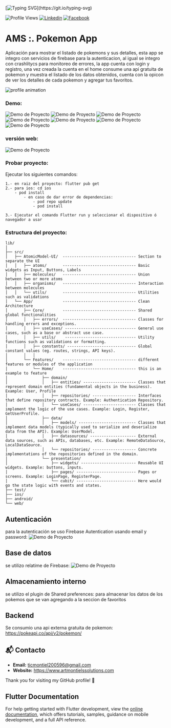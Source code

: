[![Typing SVG](https://readme-typing-svg.demolab.com?font=Fira+Code&pause=1000&color=13F700&random=false&width=435&lines=Hello+%F0%9F%91%8B%2C+I+am+Arturo+Montiel.)](https://git.io/typing-svg)

![Profile Views](https://komarev.com/ghpvc/?username=amontiel96&color=blue)
[![Linkedin](https://img.shields.io/badge/-ArturoMontiel-blue?style=flat-square&logo=Linkedin&logoColor=white&link=https://www.linkedin.com/in/arturo-montiel-salguero-194059126/)](https://www.linkedin.com/in/arturo-montiel-salguero-194059126/)
[![Facebook](https://img.shields.io/badge/-ArturoMontiel-blue?style=flat-square&logo=Facebook&logoColor=white&link=https://www.facebook.com/arturo.salguero.94064?mib)](https://www.facebook.com/arturo.salguero.94064?mib)

# AMS :. Pokemon App

Aplicación para mostrar el listado de pokemons y sus detalles, esta app se integro con servicios de firebase para la autenticacion, al igual se integro con crashlitycs para monitoreo de errores,
la app cuenta con login y registro, una vez creada la cuenta en el home consume una api gratuita de pokemon y muestra el listado de los datos obtenidos, cuenta con la opicon de ver los detalles de cada pokemon y agregar tus favoritos.

![profile animation](https://i.gifer.com/74fQ.gif)

### Demo:

![Demo de Proyecto](assets/images/demo/1.png)
![Demo de Proyecto](assets/images/demo/2.png)
![Demo de Proyecto](assets/images/demo/3.png)
![Demo de Proyecto](assets/images/demo/4.png)
![Demo de Proyecto](assets/images/demo/5.png)
![Demo de Proyecto](assets/images/demo/6.png)
![Demo de Proyecto](assets/images/demo/7.png)

### versión web:
![Demo de Proyecto](assets/images/demo/web.png)

### Probar proyecto:
Ejecutar los siguientes comandos:
```
1.- en raiz del proyecto: flutter pub get
2.- para ios: cd ios
    - pod install
        - en caso de dar error de dependencias:
            - pod repo update
            - pod install
            
3.- Ejecutar el comando Flutter run y seleccionar el dispositivo ó navegador a usar
```


### Estructura del proyecto:

```
lib/
│
├── src/
│   ├── AtomicModel-UI/  -------------------------------- Section to separate the UI
│   │   ├── atoms/       -------------------------------- Basic widgets as Input, Buttons, Labels
│   │   ├── molecules/   -------------------------------- Union between two or more atoms
│   │   ├── organisms/   -------------------------------- Interaction between molecules
│   │   └── utils/       -------------------------------- Utilities such as validations
│   └── App/             -------------------------------- Clean Architecture
│       ├── Core/        -------------------------------- Shared global functionalities
│       │   ├── errors/  -------------------------------- Classes for handling errors and exceptions.
│       │   ├── useCases/ ------------------------------- General use cases, such as a base or abstract use case.
│       │   ├── utils/    ------------------------------- Utility functions such as validations or formatting.
│       │   ├── constants/ ------------------------------ Global constant values (eg. routes, strings, API keys).
│       │   │
│       └── Features/    -------------------------------- different features or modules of the application
│           └── Home/    -------------------------------- this is an example to feature
│               ├── domain/
│               │   ├── entities/ ----------------------- Classes that represent domain entities (fundamental objects in the business). Example: User, Profile
│               │   ├── repositories/ ------------------- Interfaces that define repository contracts. Example: Authentication Repository.
│               │   └── useCases/ ----------------------- Classes that implement the logic of the use cases. Example: Login, Register, GetUserProfile.
│               ├── data/
│               │   ├── models/ ------------------------- Classes that implement data models (typically used to serialize and deserialize data from the API). Example: UserModel.
│               │   ├── datasources/ -------------------- External data sources, such as APIs, databases, etc. Example: RemoteDataSource, LocalDataSource.
│               │   └── repositories/ ------------------- Concrete implementations of the repositories defined in the domain.
│               └── presentation/
│                   ├── widgets/ ------------------------ Reusable UI widgets. Example: buttons, inputs.
│                   ├── pages/ -------------------------- Pages or screens. Example: LoginPage, RegisterPage.
│                   └── cubit/ -------------------------- Here would go the state logic with events and states.
├── test/
├── ios/
├── android/
└── web/
```

## Autenticación

para la autenticación se uso Firebase Autentication usando email y password:
![Demo de Proyecto](assets/images/demo/auth.png)

## Base de datos
se utilizo relatime de Firebase:
![Demo de Proyecto](assets/images/demo/bd.png)

## Almacenamiento interno
se utilizo el plugin de Shared preferences: para almacenar los datos de los pokemos que se van agregando a la seccion de favoritos

## Backend
Se consumio una api externa gratuita de pokemon: https://pokeapi.co/api/v2/pokemon/

## 📬 Contacto

- **Email:** ticmontiel200596@gmail.com
- **Website:** https://www.artmontielssolutions.com

Thank you for visiting my GitHub profile! 🚀

## Flutter Documentation

For help getting started with Flutter development, view the
[online documentation](https://docs.flutter.dev/), which offers tutorials,
samples, guidance on mobile development, and a full API reference.

